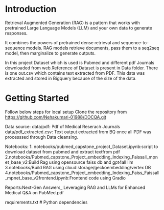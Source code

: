 # Introduction 
Retrieval Augmented Generation (RAG) is a pattern that works with pretrained Large Language Models (LLM) and your own data to generate responses.

It combines the powers of pretrained dense retrieval and sequence-to-sequence models. RAG models retrieve documents, pass them to a seq2seq model, then marginalize to generate outputs.

In this project Dataset which is used is Pubmed and different pdf Journals downloaded from web.Reference of Dataset is present in Data folder. There is one out.csv which contains text extracted from PDF. This data was extracted and stored in Bigquery because of the size of the data.

# Getting Started
Follow below steps for local setup
Clone the repository from https://github.com/Nehakumari-01988/DOCQA.git


Data source:
    data/pdf: Pdf of Medical Reserach Journals
    data/pdf_extracted.csv: Text output extracted from BQ once all PDF was processsed through Data cleansing.

Notebooks:
    1. notebooks/pubmed_capstone_project_Dataset.ipynb:script to download dataset from pubmed and extract textfrom pdf
    2.notebooks/Pubmed_capstone_Project_embedding_Indexing_Faissall_mpnet_base_v2:Build Rag using opensource faiss db and gpt4all llm
    3.notebooks/Build RAG using cloud storage/geckoembedding/vertex DB
    4.notebooks/Pubmed_capstone_Project_embedding_Indexing_Faiss_Faissall_mpnet_base_v2frontend.ipynb:Frontend code using Gradio


Reports:Next-Gen Answers_ Leveraging RAG and LLMs for Enhanced Medical Q&A on PubMed.pdf

requirements.txt # Python dependencies
 